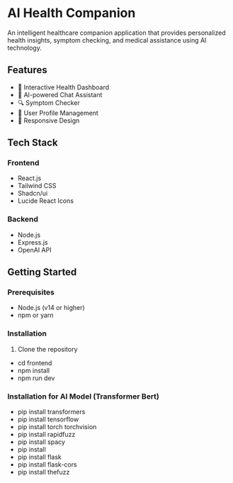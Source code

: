 # AI Health Companion

An intelligent healthcare companion application that provides personalized health insights, symptom checking, and medical assistance using AI technology.

## Features

- 🏥 Interactive Health Dashboard
- 🤖 AI-powered Chat Assistant
- 🔍 Symptom Checker
- 👤 User Profile Management
- 📱 Responsive Design

## Tech Stack

### Frontend

- React.js
- Tailwind CSS
- Shadcn/ui
- Lucide React Icons

### Backend

- Node.js
- Express.js
- OpenAI API

## Getting Started

### Prerequisites

- Node.js (v14 or higher)
- npm or yarn

### Installation

1. Clone the repository

- cd frontend
- npm install
- npm run dev

### Installation for AI Model (Transformer Bert)
- pip install transformers
- pip install tensorflow
- pip install torch torchvision
- pip install rapidfuzz
- pip install spacy
- pip install
- pip install flask
- pip install flask-cors
- pip install thefuzz